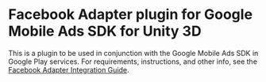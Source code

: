 # Facebook Adapter plugin for Google Mobile Ads SDK for Unity 3D

This is a plugin to be used in conjunction with the Google Mobile Ads SDK in
Google Play services. For requirements, instructions, and other info, see the
[Facebook Adapter Integration Guide](https://developers.google.com/admob/unity/mediation/facebook).


